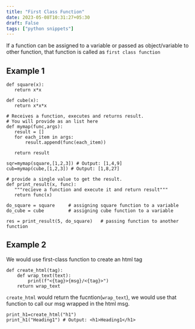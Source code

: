 ```yaml
---
title: "First Class Function"
date: 2023-05-08T10:31:27+05:30
draft: False
tags: ["python snippets"]
---
```


 If a function can be assigned to a variable or passed as object/variable to other function, that function is called as `first class function` 

 ## Example 1 

 ```
 def square(x):
    return x*x 

def cube(x):
    return x*x*x

# Receives a function, executes and returns result. 
# You will provide as an list here
def mymap(func,args):
    result = []
    for each_item in args:
        result.append(func(each_item))

    return result 

sqr=mymap(square,[1,2,3]) # Output: [1,4,9]
cub=mymap(cube,[1,2,3]) # Output: [1,8,27]

# provide a single value to get the result.
def print_result(x, func):
    """recieve a function and execute it and return result"""
    return func(x)

do_square = square     # assigning square function to a variable
do_cube = cube         # assigning cube function to a variable

res = print_result(5, do_square)   # passing function to another function

```
## Example 2

We would use first-class function to create an html tag

```
def create_html(tag):
    def wrap_text(text):
        print(f"<{tag}>{msg}/<{tag}>")
    return wrap_text
```

`create_html` would return the fucntion(`wrap_text`), we would use that function to call our msg wrapped in the html msg. 

```
print_h1=create_html("h1")
print_h1("Heading1") # Output: <h1>Heading1</h1> 
```
